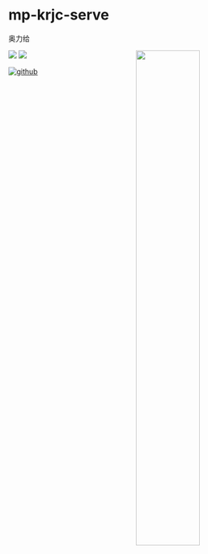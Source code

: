 # mp-krjc-serve
奥力给

[<img align="right" width="50%" src="https://github-readme-stats.vercel.app/api?username=CNZN&theme=dark&show_icons=true">](https://metrics.lecoq.io/CNZN?template=classic)
[![](http://progressed.io/bar/28?title=completed)]()
[![](http://progressed.io/bar/28)]()

[![github](https://img.shields.io/badge/github-CNZN-brightgreen.svg)](https://github.com/CNZN)
